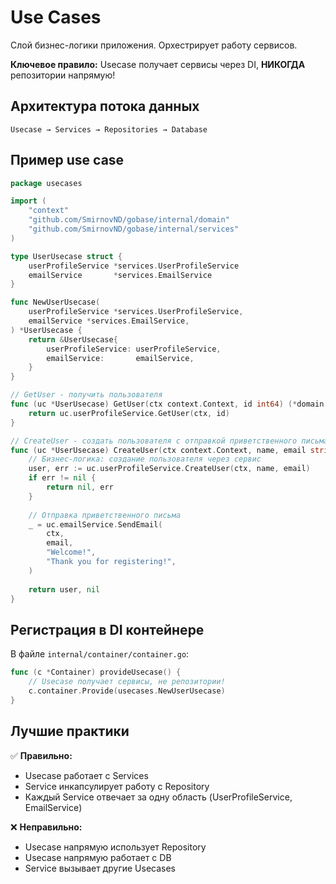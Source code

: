 # Use Cases

Слой бизнес-логики приложения. Орхестрирует работу сервисов.

**Ключевое правило:** Usecase получает сервисы через DI, **НИКОГДА** репозитории напрямую!

## Архитектура потока данных

```
Usecase → Services → Repositories → Database
```

## Пример use case

```go
package usecases

import (
	"context"
	"github.com/SmirnovND/gobase/internal/domain"
	"github.com/SmirnovND/gobase/internal/services"
)

type UserUsecase struct {
	userProfileService *services.UserProfileService
	emailService       *services.EmailService
}

func NewUserUsecase(
	userProfileService *services.UserProfileService,
	emailService *services.EmailService,
) *UserUsecase {
	return &UserUsecase{
		userProfileService: userProfileService,
		emailService:       emailService,
	}
}

// GetUser - получить пользователя
func (uc *UserUsecase) GetUser(ctx context.Context, id int64) (*domain.User, error) {
	return uc.userProfileService.GetUser(ctx, id)
}

// CreateUser - создать пользователя с отправкой приветственного письма
func (uc *UserUsecase) CreateUser(ctx context.Context, name, email string) (*domain.User, error) {
	// Бизнес-логика: создание пользователя через сервис
	user, err := uc.userProfileService.CreateUser(ctx, name, email)
	if err != nil {
		return nil, err
	}
	
	// Отправка приветственного письма
	_ = uc.emailService.SendEmail(
		ctx,
		email,
		"Welcome!",
		"Thank you for registering!",
	)
	
	return user, nil
}
```

## Регистрация в DI контейнере

В файле `internal/container/container.go`:

```go
func (c *Container) provideUsecase() {
	// Usecase получает сервисы, не репозитории!
	c.container.Provide(usecases.NewUserUsecase)
}
```

## Лучшие практики

✅ **Правильно:**
- Usecase работает с Services
- Service инкапсулирует работу с Repository
- Каждый Service отвечает за одну область (UserProfileService, EmailService)

❌ **Неправильно:**
- Usecase напрямую использует Repository
- Usecase напрямую работает с DB
- Service вызывает другие Usecases